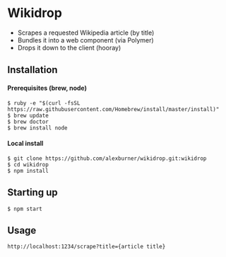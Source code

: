 # Wikidrop
* Scrapes a requested Wikipedia article (by title)
* Bundles it into a web component (via Polymer)
* Drops it down to the client (hooray)

## Installation
#### Prerequisites (brew, node)
```
$ ruby -e "$(curl -fsSL https://raw.githubusercontent.com/Homebrew/install/master/install)"
$ brew update
$ brew doctor
$ brew install node
```
#### Local install
```
$ git clone https://github.com/alexburner/wikidrop.git:wikidrop
$ cd wikidrop
$ npm install
```

## Starting up
```
$ npm start
```

## Usage
```
http://localhost:1234/scrape?title={article title}
```
